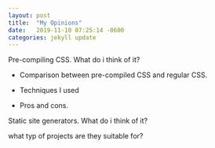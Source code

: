 ```yaml
---
layout: post
title:  "My Opinions"
date:   2019-11-10 07:25:14 -0600
categories: jekyll update
---
```

Pre-compiling CSS. What do i think of it?

- Comparison between pre-compiled CSS and regular CSS.

- Techniques I used

- Pros and cons.


Static site generators. What do i think of it?

what typ of projects are they suitable for?

